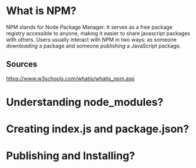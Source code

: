 # What is NPM?

NPM stands for Node Package Manager. It serves as a free package registry accessible to anyone, making it easier to share javascript packages with others. Users usually interact with NPM in two ways: as someone *downloading* a package and someone *publishing* a JavaScript package.

## Sources

https://www.w3schools.com/whatis/whatis_npm.asp

# Understanding node_modules?

# Creating index.js and package.json?

# Publishing and Installing?
